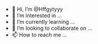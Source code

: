 - 👋 Hi, I’m @Hffgytyyy
- 👀 I’m interested in ...
- 🌱 I’m currently learning ...
- 💞️ I’m looking to collaborate on ...
- 📫 How to reach me ...

<!---
Hffgytyyy/Hffgytyyy is a ✨ special ✨ repository because its `README.md` (this file) appears on your GitHub profile.
You can click the Preview link to take a look at your changes.
--->
